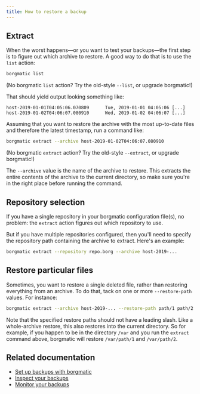 ```yaml
---
title: How to restore a backup
---
```

## Extract

When the worst happens—or you want to test your backups—the first step is
to figure out which archive to restore. A good way to do that is to use the
`list` action:

```bash
borgmatic list
```

(No borgmatic `list` action? Try the old-style `--list`, or upgrade
borgmatic!)

That should yield output looking something like:

```text
host-2019-01-01T04:05:06.070809      Tue, 2019-01-01 04:05:06 [...]
host-2019-01-02T04:06:07.080910      Wed, 2019-01-02 04:06:07 [...]
```

Assuming that you want to restore the archive with the most up-to-date files
and therefore the latest timestamp, run a command like:

```bash
borgmatic extract --archive host-2019-01-02T04:06:07.080910
```

(No borgmatic `extract` action? Try the old-style `--extract`, or upgrade
borgmatic!)

The `--archive` value is the name of the archive to restore. This extracts the
entire contents of the archive to the current directory, so make sure you're
in the right place before running the command.


## Repository selection

If you have a single repository in your borgmatic configuration file(s), no
problem: the `extract` action figures out which repository to use.

But if you have multiple repositories configured, then you'll need to specify
the repository path containing the archive to extract. Here's an example:

```bash
borgmatic extract --repository repo.borg --archive host-2019-...
```

## Restore particular files

Sometimes, you want to restore a single deleted file, rather than restoring
everything from an archive. To do that, tack on one or more `--restore-path`
values. For instance:

```bash
borgmatic extract --archive host-2019-... --restore-path path/1 path/2
```

Note that the specified restore paths should not have a leading slash. Like a
whole-archive restore, this also restores into the current directory. So for
example, if you happen to be in the directory `/var` and you run the `extract`
command above, borgmatic will restore `/var/path/1` and `/var/path/2`.


## Related documentation

 * [Set up backups with borgmatic](https://torsion.org/borgmatic/docs/how-to/set-up-backups/)
 * [Inspect your backups](https://torsion.org/borgmatic/docs/how-to/inspect-your-backups/)
 * [Monitor your backups](https://torsion.org/borgmatic/docs/how-to/monitor-your-backups/)

